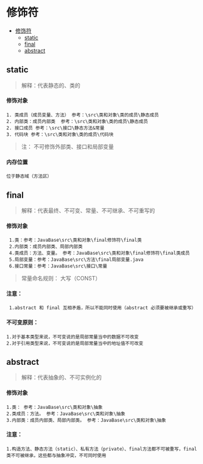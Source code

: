 # 修饰符

+ [修饰符](#修饰符)
   - [static](#static)
   - [final](#final)
   - [abstract](#abstract)

## static

> 解释：代表静态的、类的

#### 修饰对象
    1. 类成员（成员变量、方法） 参考：\src\类和对象\类的成员\静态成员
    2. 内部类：成员内部类  参考：\src\类和对象\类的成员\静态成员
    2. 接口成员 参考：\src\接口\静态方法&常量
    3. 代码块 参考：\src\类和对象\类的成员\代码块
    
> 注： 不可修饰外部类、接口和局部变量

#### 内存位置 

    位于静态域（方法区）

## final

> 解释：代表最终、不可变、常量、不可继承、不可重写的

#### 修饰对象
     1.类：参考：JavaBase\src\类和对象\final修饰符\final类
     2.内部类：成员内部类、局部内部类
     4.类成员：方法、变量。 参考：JavaBase\src\类和对象\final修饰符\final类成员
     5.局部变量：参考：JavaBase\src\方法\final局部变量.java
     6.接口常量：参考：JavaBase\src\接口\常量

> 常量命名规则： 大写（CONST）

#### 注意：
     1.abstract 和 final 互相矛盾，所以不能同时使用（abstract 必须要被继承或重写）

#### 不可变原则：
    1.对于基本类型来说，不可变说的是局部常量当中的数据不可改变
    2.对于引用类型来说，不可变说的是局部常量当中的地址值不可改变

## abstract

> 解释：代表抽象的、不可实例化的

#### 修饰对象
    1.类： 参考：JavaBase\src\类和对象\抽象
    2.类成员：方法。 参考：JavaBase\src\类和对象\抽象
    3.内部类：成员内部类、局部内部类。 参考：JavaBase\src\类和对象\抽象
 
 #### 注意：
    1.构造方法、静态方法（static）、私有方法（private）、final方法都不可被重写，final类不可被继承，这些都与抽象冲突，不可同时使用   
